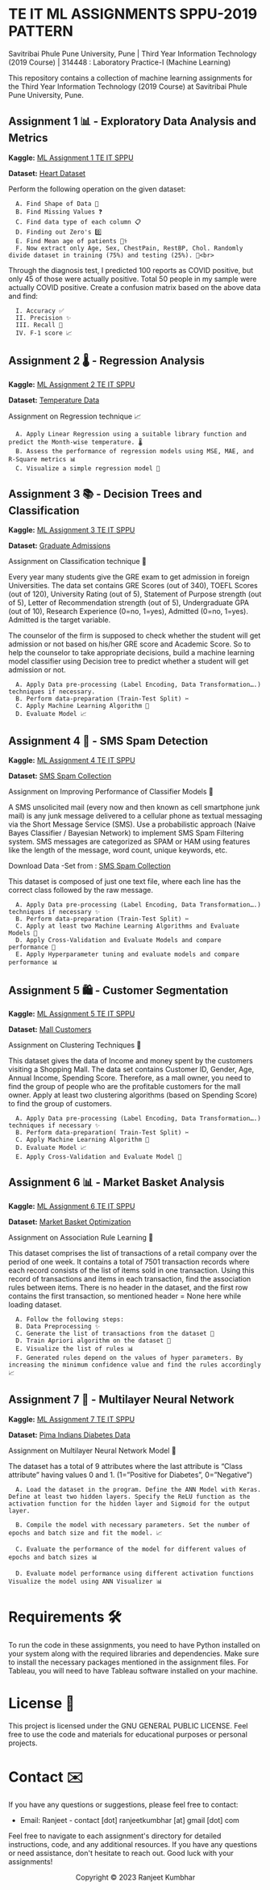 # TE IT ML ASSIGNMENTS SPPU-2019 PATTERN

Savitribai Phule Pune University, Pune |
Third Year Information Technology (2019 Course) | 314448 : Laboratory Practice-I (Machine Learning)<br>

This repository contains a collection of machine learning assignments for the Third Year Information Technology (2019 Course) at Savitribai Phule Pune University, Pune.

## Assignment 1 📊 - Exploratory Data Analysis and Metrics

**Kaggle:** [ML Assignment 1 TE IT SPPU](https://www.kaggle.com/code/ranjeetkumbhar/ml-assignment-1-te-it-sppu)

**Dataset:** [Heart Dataset](https://www.kaggle.com/zhaoyingzhu/heartcsv)

Perform the following operation on the given dataset:

      A. Find Shape of Data 📏
      B. Find Missing Values ❓
      C. Find data type of each column 📋
      D. Finding out Zero's 0️⃣
      E. Find Mean age of patients 🧑‍⚕️
      F. Now extract only Age, Sex, ChestPain, RestBP, Chol. Randomly divide dataset in training (75%) and testing (25%). 🔄<br>
   
Through the diagnosis test, I predicted 100 reports as COVID positive, but only 45 of those were actually positive. Total 50 people in my sample were actually COVID positive. Create a confusion matrix based on the above data and find:

      I. Accuracy ✅
      II. Precision ✨
      III. Recall 📢
      IV. F-1 score 📈

## Assignment 2 🌡️ - Regression Analysis

**Kaggle:** [ML Assignment 2 TE IT SPPU](https://www.kaggle.com/code/ranjeetkumbhar/ml-assignment-2-te-it-sppu)

**Dataset:** [Temperature Data](https://www.kaggle.com/venky73/temperaturesof-india?select=temperatures.csv)

Assignment on Regression technique 📈

      A. Apply Linear Regression using a suitable library function and predict the Month-wise temperature. 🌡️
      B. Assess the performance of regression models using MSE, MAE, and R-Square metrics 📊
      C. Visualize a simple regression model 📓

## Assignment 3 📚 - Decision Trees and Classification

**Kaggle:** [ML Assignment 3 TE IT SPPU](https://www.kaggle.com/code/ranjeetkumbhar/ml-assignment-3-te-it-sppu)

**Dataset:** [Graduate Admissions](https://www.kaggle.com/mohansacharya/graduate-admissions)

Assignment on Classification technique 📝

Every year many students give the GRE exam to get admission in foreign Universities. The data set contains GRE Scores (out of 340), TOEFL Scores (out of 120), University Rating (out of 5), Statement of Purpose strength (out of 5), Letter of Recommendation strength (out of 5), Undergraduate GPA (out of 10), Research Experience (0=no, 1=yes), Admitted (0=no, 1=yes). Admitted is the target variable.


The counselor of the firm is supposed to check whether the student will get admission or not based on his/her GRE score and Academic Score. So to help the counselor to take appropriate decisions, build a machine learning model classifier using Decision tree to predict whether a student will get admission or not. 

      A. Apply Data pre-processing (Label Encoding, Data Transformation….) techniques if necessary. 
      B. Perform data-preparation (Train-Test Split) ✂️
      C. Apply Machine Learning Algorithm 🧠
      D. Evaluate Model 📈

## Assignment 4 📩 - SMS Spam Detection

**Kaggle:** [ML Assignment 4 TE IT SPPU](https://www.kaggle.com/code/ranjeetkumbhar/ml-assignment-4-te-it-sppu)

**Dataset:** [SMS Spam Collection](http://archive.ics.uci.edu/ml/datasets/sms+spam+collection)

Assignment on Improving Performance of Classifier Models 🚀

A SMS unsolicited mail (every now and then known as cell smartphone junk mail) is any junk message delivered to a cellular phone as textual messaging via the Short Message Service (SMS). Use a probabilistic approach (Naive Bayes Classifier / Bayesian Network) to implement SMS Spam Filtering system. SMS messages are categorized as SPAM or HAM using features like the length of the message, word count, unique keywords, etc.

Download Data -Set from : [SMS Spam Collection](http://archive.ics.uci.edu/ml/datasets/sms+spam+collection)

This dataset is composed of just one text file, where each line has the correct class followed by the raw message. 

      A. Apply Data pre-processing (Label Encoding, Data Transformation….) techniques if necessary ✨
      B. Perform data-preparation (Train-Test Split) ✂️
      C. Apply at least two Machine Learning Algorithms and Evaluate Models 🧠
      D. Apply Cross-Validation and Evaluate Models and compare performance 🔄
      E. Apply Hyperparameter tuning and evaluate models and compare performance 📊

## Assignment 5 🛍️ - Customer Segmentation

**Kaggle:** [ML Assignment 5 TE IT SPPU](https://www.kaggle.com/code/ranjeetkumbhar/ml-assignment-5-te-it-sppu)

**Dataset:** [Mall Customers](https://www.kaggle.com/shwetabh123/mall-customers)

Assignment on Clustering Techniques 🧩


This dataset gives the data of Income and money spent by the customers visiting a Shopping Mall. The data set contains Customer ID, Gender, Age, Annual Income, Spending Score. Therefore, as a mall owner, you need to find the group of people who are the profitable customers for the mall owner. Apply at least two clustering algorithms (based on Spending Score) to find the group of customers.

      A. Apply Data pre-processing (Label Encoding, Data Transformation….) techniques if necessary ✨
      B. Perform data-preparation( Train-Test Split) ✂️
      C. Apply Machine Learning Algorithm 🧠
      D. Evaluate Model 📈
      E. Apply Cross-Validation and Evaluate Model 🔄

## Assignment 6 📊 - Market Basket Analysis

**Kaggle:** [ML Assignment 6 TE IT SPPU](https://www.kaggle.com/code/ranjeetkumbhar/ml-assignment-6-te-it-sppu)

**Dataset:** [Market Basket Optimization](https://www.kaggle.com/hemanthkumar05/market-basket-optimization)

Assignment on Association Rule Learning 🧐

This dataset comprises the list of transactions of a retail company over the period of one week. It contains a total of 7501 transaction records where each record consists of the list of items sold in one transaction. Using this record of transactions and items in each transaction, find the association rules between items.
There is no header in the dataset, and the first row contains the first transaction, so mentioned header = None here while loading dataset.

      A. Follow the following steps:
      B. Data Preprocessing ✨
      C. Generate the list of transactions from the dataset 📜
      D. Train Apriori algorithm on the dataset 🧠
      E. Visualize the list of rules 📊
      F. Generated rules depend on the values of hyper parameters. By increasing the minimum confidence value and find the rules accordingly 📈

## Assignment 7 🧠 - Multilayer Neural Network

**Kaggle:** [ML Assignment 7 TE IT SPPU](https://www.kaggle.com/code/ranjeetkumbhar/ml-assignment-7-te-it-sppu)

**Dataset:** [Pima Indians Diabetes Data](https://raw.githubusercontent.com/jbrownlee/Datasets/master/pima-indiansdiabetes.data.csv)

Assignment on Multilayer Neural Network Model 🧠

The dataset has a total of 9 attributes where the last attribute is “Class attribute” having values 0 and 1. (1=”Positive for Diabetes”, 0=”Negative”)

      A. Load the dataset in the program. Define the ANN Model with Keras. Define at least two hidden layers. Specify the ReLU function as the activation function for the hidden layer and Sigmoid for the output layer.

      B. Compile the model with necessary parameters. Set the number of epochs and batch size and fit the model. 📈

      C. Evaluate the performance of the model for different values of epochs and batch sizes 📊

      D. Evaluate model performance using different activation functions Visualize the model using ANN Visualizer 📊

# Requirements 🛠️

To run the code in these assignments, you need to have Python installed on your system along with the required libraries and dependencies. Make sure to install the necessary packages mentioned in the assignment files. For Tableau, you will need to have Tableau software installed on your machine.

# License 📜

This project is licensed under the GNU GENERAL PUBLIC LICENSE. Feel free to use the code and materials for educational purposes or personal projects.

# Contact ✉️

If you have any questions or suggestions, please feel free to contact:

- Email: Ranjeet - contact [dot] ranjeetkumbhar [at] gmail [dot] com

Feel free to navigate to each assignment's directory for detailed instructions, code, and any additional resources. If you have any questions or need assistance, don't hesitate to reach out. Good luck with your assignments!

<p align="center">Copyright © 2023 Ranjeet Kumbhar</p>
